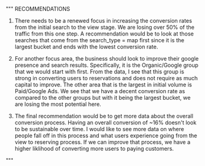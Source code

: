 """
RECOMMENDATIONS

1. There needs to be a renewed focus in increasing the conversion rates from the initial search to the view stage. We are losing over 50% of the traffic from this one step.
    A recommendation would be to look at those searches that come from the search_type = map first since it is the largest bucket and ends with the lowest conversion rate.

2. For another focus area, the business should look to improve their google presence and search results. Specifically, it is the Organic/Google group that we would start with first.
    From the data, I see that this group is strong in converting users to reservations and does not require as much capital to improve.
    The other area that is the largest in initial volume is Paid/Google Ads. We see that we have a decent conversion rate as compared to the other groups but with it being the largest bucket, we are losing the most potential here.

3. The final recommendation would be to get more data about the overall conversion process. Having an overall conversion of ~16% doesn't look to be sustainable over time.
    I would like to see more data on where people fall off in this process and what users experience going from the view to reserving process. If we can improve that process, we have a higher liklihood of converting more users to paying customers.

"""
